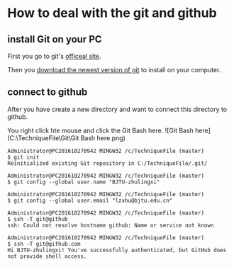 # How to deal with the git and github

## install Git on your PC
First you go to git's [officeal site](https://git-scm.com/).

Then you [download the newest version of git](https://git-scm.com/download/win) to install on your computer.


## connect to github
After you have create a new directory and want to connect this directory to github.

You right click hte mouse and click the Git Bash here.
![Git Bash here](C:\TechniqueFile\Git\Git Bash here.png)

    Administrator@PC201610270942 MINGW32 /c/TechniqueFile (master)
    $ git init
    Reinitialized existing Git repository in C:/TechniqueFile/.git/

    Administrator@PC201610270942 MINGW32 /c/TechniqueFile (master)
    $ git config --global user.name "BJTU-zhulingxi"

    Administrator@PC201610270942 MINGW32 /c/TechniqueFile (master)
    $ git config --global user.email "lzxhu@bjtu.edu.cn"

    Administrator@PC201610270942 MINGW32 /c/TechniqueFile (master)
    $ ssh -T git@github
    ssh: Could not resolve hostname github: Name or service not known

    Administrator@PC201610270942 MINGW32 /c/TechniqueFile (master)
    $ ssh -T git@github.com
    Hi BJTU-zhulingxi! You've successfully authenticated, but GitHub does not provide shell access.
